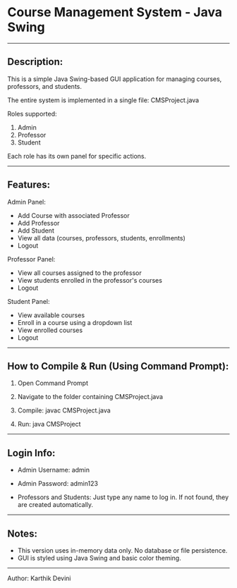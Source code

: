 # Course Management System - Java Swing

------------------------------------------------------------
Description:
------------------------------------------------------------
This is a simple Java Swing-based GUI application for managing courses, professors, and students.

The entire system is implemented in a single file: CMSProject.java

Roles supported:
1. Admin
2. Professor
3. Student

Each role has its own panel for specific actions.

------------------------------------------------------------
Features:
------------------------------------------------------------

Admin Panel:
- Add Course with associated Professor
- Add Professor
- Add Student
- View all data (courses, professors, students, enrollments)
- Logout

Professor Panel:
- View all courses assigned to the professor
- View students enrolled in the professor's courses
- Logout

Student Panel:
- View available courses
- Enroll in a course using a dropdown list
- View enrolled courses
- Logout

------------------------------------------------------------
How to Compile & Run (Using Command Prompt):
------------------------------------------------------------

1. Open Command Prompt
2. Navigate to the folder containing CMSProject.java

3. Compile:
   javac CMSProject.java

4. Run:
   java CMSProject

------------------------------------------------------------
Login Info:
------------------------------------------------------------

- Admin Username: admin
- Admin Password: admin123

- Professors and Students: Just type any name to log in.
  If not found, they are created automatically.

------------------------------------------------------------
Notes:
------------------------------------------------------------
- This version uses in-memory data only. No database or file persistence.
- GUI is styled using Java Swing and basic color theming.

------------------------------------------------------------
Author: Karthik Devini
